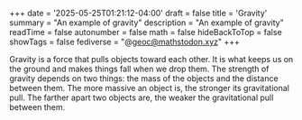 +++
date = '2025-05-25T01:21:12-04:00'
draft = false
title = 'Gravity'
summary = "An example of gravity"
description = "An example of gravity"
readTime = false
autonumber = false
math = false
hideBackToTop = false
showTags = false
fediverse = "@geoc@mathstodon.xyz"
+++



<style>
body {
    animation: floatText 10s cubic-bezier(1, 0.0, 1, 1) 2s normal forwards;
}
@keyframes floatText {
    from {
        transform: translateY(0%);
    }
    to {
        transform: translateY(100%);
    }
}
</style>


<p>Gravity is a force that pulls objects toward each other. It is what keeps us on the ground and makes things fall when we drop them. The strength of gravity depends on two things: the mass of the objects and the distance between them. The more massive an object is, the stronger its gravitational pull. The farther apart two objects are, the weaker the gravitational pull between them.</p>